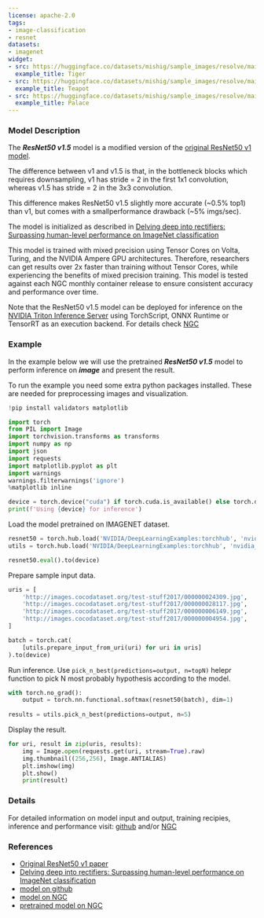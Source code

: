 ```yaml
---
license: apache-2.0
tags:
- image-classification
- resnet
datasets:
- imagenet
widget:
- src: https://huggingface.co/datasets/mishig/sample_images/resolve/main/tiger.jpg
  example_title: Tiger
- src: https://huggingface.co/datasets/mishig/sample_images/resolve/main/teapot.jpg
  example_title: Teapot
- src: https://huggingface.co/datasets/mishig/sample_images/resolve/main/palace.jpg
  example_title: Palace
---
```


### Model Description

The ***ResNet50 v1.5*** model is a modified version of the [original ResNet50 v1 model](https://arxiv.org/abs/1512.03385).

The difference between v1 and v1.5 is that, in the bottleneck blocks which requires
downsampling, v1 has stride = 2 in the first 1x1 convolution, whereas v1.5 has stride = 2 in the 3x3 convolution.

This difference makes ResNet50 v1.5 slightly more accurate (\~0.5% top1) than v1, but comes with a smallperformance drawback (\~5% imgs/sec).

The model is initialized as described in [Delving deep into rectifiers: Surpassing human-level performance on ImageNet classification](https://arxiv.org/pdf/1502.01852.pdf)

This model is trained with mixed precision using Tensor Cores on Volta, Turing, and the NVIDIA Ampere GPU architectures. Therefore, researchers can get results over 2x faster than training without Tensor Cores, while experiencing the benefits of mixed precision training. This model is tested against each NGC monthly container release to ensure consistent accuracy and performance over time.

Note that the ResNet50 v1.5 model can be deployed for inference on the [NVIDIA Triton Inference Server](https://github.com/NVIDIA/trtis-inference-server) using TorchScript, ONNX Runtime or TensorRT as an execution backend. For details check [NGC](https://ngc.nvidia.com/catalog/resources/nvidia:resnet_for_triton_from_pytorch)


### Example

In the example below we will use the pretrained ***ResNet50 v1.5*** model to perform inference on ***image*** and present the result.

To run the example you need some extra python packages installed. These are needed for preprocessing images and visualization.
```python
!pip install validators matplotlib
```

```python
import torch
from PIL import Image
import torchvision.transforms as transforms
import numpy as np
import json
import requests
import matplotlib.pyplot as plt
import warnings
warnings.filterwarnings('ignore')
%matplotlib inline

device = torch.device("cuda") if torch.cuda.is_available() else torch.device("cpu")
print(f'Using {device} for inference')
```

Load the model pretrained on IMAGENET dataset.
```python
resnet50 = torch.hub.load('NVIDIA/DeepLearningExamples:torchhub', 'nvidia_resnet50', pretrained=True)
utils = torch.hub.load('NVIDIA/DeepLearningExamples:torchhub', 'nvidia_convnets_processing_utils')

resnet50.eval().to(device)
```

Prepare sample input data.
```python
uris = [
    'http://images.cocodataset.org/test-stuff2017/000000024309.jpg',
    'http://images.cocodataset.org/test-stuff2017/000000028117.jpg',
    'http://images.cocodataset.org/test-stuff2017/000000006149.jpg',
    'http://images.cocodataset.org/test-stuff2017/000000004954.jpg',
]

batch = torch.cat(
    [utils.prepare_input_from_uri(uri) for uri in uris]
).to(device)
```

Run inference. Use `pick_n_best(predictions=output, n=topN)` helepr function to pick N most probably hypothesis according to the model.
```python
with torch.no_grad():
    output = torch.nn.functional.softmax(resnet50(batch), dim=1)
    
results = utils.pick_n_best(predictions=output, n=5)
```

Display the result.
```python
for uri, result in zip(uris, results):
    img = Image.open(requests.get(uri, stream=True).raw)
    img.thumbnail((256,256), Image.ANTIALIAS)
    plt.imshow(img)
    plt.show()
    print(result)

```

### Details
For detailed information on model input and output, training recipies, inference and performance visit:
[github](https://github.com/NVIDIA/DeepLearningExamples/tree/master/PyTorch/Classification/ConvNets/resnet50v1.5)
and/or [NGC](https://ngc.nvidia.com/catalog/resources/nvidia:resnet_50_v1_5_for_pytorch)

### References

 - [Original ResNet50 v1 paper](https://arxiv.org/abs/1512.03385)
 - [Delving deep into rectifiers: Surpassing human-level performance on ImageNet classification](https://arxiv.org/pdf/1502.01852.pdf)
 - [model on github](https://github.com/NVIDIA/DeepLearningExamples/tree/master/PyTorch/Classification/ConvNets/resnet50v1.5)
 - [model on NGC](https://ngc.nvidia.com/catalog/resources/nvidia:resnet_50_v1_5_for_pytorch)
 - [pretrained model on NGC](https://ngc.nvidia.com/catalog/models/nvidia:resnet50_pyt_amp)
 
```python

```
